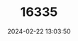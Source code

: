 ---
title: "16335"
category: "Partula callifera"
draft: false
date: 2024-02-22 13:03:50
languages:
  English: ["Polynesian Tree Snail"]
  Tahitian: ["Areho"]
---